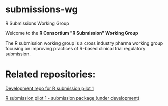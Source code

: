 # submissions-wg
R Submissions Working Group

  Welcome to the **R Consortium "R Submission" Working Group** 
  
  The R submission working group is a cross industry pharma working group
  focusing on improving practices of R-based 
  clinical trial regulatory submission.
  
# Related repositories:


[Development repo for R submission pilot 1](https://github.com/RConsortium/submissions-pilot1)

[R submission pilot 1 - submission package (under development)](https://github.com/RConsortium/submissions-pilot1-to-fda)

